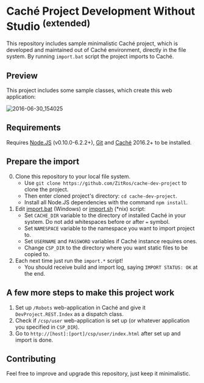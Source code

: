 # Caché Project Development Without Studio <sup>(extended)</sup>
This repository includes sample minimalistic Caché project, which is developed and maintained out of Caché
environment, directly in the file system. By running `import.bat` script the project imports to Caché.

Preview
-------

This project includes some sample classes, which create this web application:

![2016-06-30_154025](https://cloud.githubusercontent.com/assets/4989256/16488403/09f5006a-3ed9-11e6-8271-0ef6cfe7e1cb.png)

Requirements
------------

Requires [Node.JS](https://nodejs.org) (v0.10.0-6.2.2+), [Git](https://git-scm.com) and [Caché](http://www.intersystems.com/library/software-downloads/) 2016.2+ to be installed.

Prepare the import
------------------

0. Clone this repository to your local file system.
    * Use `git clone https://github.com/ZitRos/cache-dev-project` to clone the project.
    * Then enter cloned project's directory: `cd cache-dev-project`.
    * Install all Node.JS dependencies with the command `npm install`.
1. Edit [import.bat](https://github.com/ZitRos/cache-dev-project/blob/master/import.bat) (Windows) or [import.sh](https://github.com/ZitRos/cache-dev-project/blob/master/import.sh) (*nix) script:
    * Set `CACHE_DIR` variable to the directory of installed Caché in your system. Do not add whitespaces before or after `=` symbol.
    * Set `NAMESPACE` variable to the namespace you want to import project to.
    * Set `USERNAME` and `PASSWORD` variables if Caché instance requires ones.
    * Change `CSP_DIR` to the directory where you want static files to be copied to.
2. Each next time just run the `import.*` script!
    * You should receive build and import log, saying `IMPORT STATUS: OK` at the end.
    
A few more steps to make this project work
---------------------------------------------

1. Set up `/Robots` web-application in Caché and give it `DevProject.REST.Index` as a dispatch class.
2. Check if `/csp/user` web-application is set up (or whatever application you specified in `CSP_DIR`).
3. Go to `http://[host]:[port]/csp/user/index.html` after set up and import is done.
    
Contributing
------------

Feel free to improve and upgrade this repository, just keep it minimalistic.
